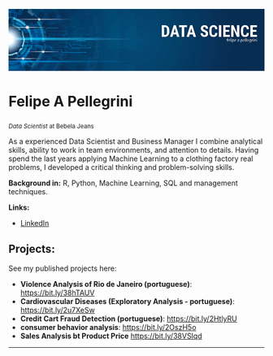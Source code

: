 <p align="center">
  <img src="banner.png" >
</p>

# Felipe A Pellegrini
<sub>*Data Scientist* at Bebela Jeans</sub>

As a experienced Data Scientist and Business Manager I combine analytical skills, ability to work in team environments, and attention to details. Having spend the last years applying Machine Learning to a clothing factory real problems, I developed a critical thinking and problem-solving skills.

**Background in:** R, Python, Machine Learning, SQL and management techniques.

**Links:**
* [LinkedIn](https://www.linkedin.com/in/felipe-pellegrini-50398059)


## Projects:
See my published projects here:
* **Violence Analysis of Rio de Janeiro (portuguese)**: <https://bit.ly/38hTAUV>
* **Cardiovascular Diseases (Exploratory Analysis - portuguese)**: https://bit.ly/2u7XeSw
* **Credit Cart Fraud Detection (portuguese)**: https://bit.ly/2HtlyRU
* **consumer behavior analysis**: https://bit.ly/2OszH5o
* **Sales Analysis bt Product Price** https://bit.ly/38VSIqd
---
